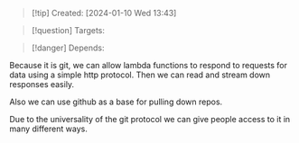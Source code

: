 
>[!tip] Created: [2024-01-10 Wed 13:43]

>[!question] Targets: 

>[!danger] Depends: 

Because it is git, we can allow lambda functions to respond to requests for data using a simple http protocol.  Then we can read and stream down responses easily.

Also we can use github as a base for pulling down repos.

Due to the universality of the git protocol we can give people access to it in many different ways.